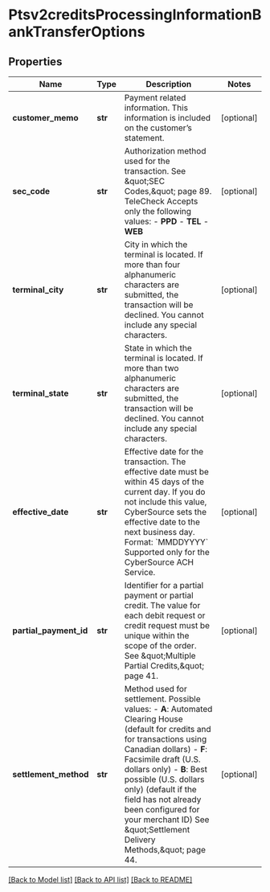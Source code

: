 # Ptsv2creditsProcessingInformationBankTransferOptions

## Properties
Name | Type | Description | Notes
------------ | ------------- | ------------- | -------------
**customer_memo** | **str** | Payment related information.  This information is included on the customer’s statement.  | [optional] 
**sec_code** | **str** | Authorization method used for the transaction. See \&quot;SEC Codes,\&quot; page 89.  TeleCheck Accepts only the following values: - **PPD** - **TEL** - **WEB**  | [optional] 
**terminal_city** | **str** | City in which the terminal is located. If more than four alphanumeric characters are submitted, the transaction will be declined.  You cannot include any special characters.  | [optional] 
**terminal_state** | **str** | State in which the terminal is located. If more than two alphanumeric characters are submitted, the transaction will be declined.  You cannot include any special characters.  | [optional] 
**effective_date** | **str** | Effective date for the transaction. The effective date must be within 45 days of the current day. If you do not include this value, CyberSource sets the effective date to the next business day.  Format: &#x60;MMDDYYYY&#x60;  Supported only for the CyberSource ACH Service.  | [optional] 
**partial_payment_id** | **str** | Identifier for a partial payment or partial credit.  The value for each debit request or credit request must be unique within the scope of the order. See \&quot;Multiple Partial Credits,\&quot; page 41.  | [optional] 
**settlement_method** | **str** | Method used for settlement.  Possible values: - **A**: Automated Clearing House (default for credits and for transactions using Canadian dollars) - **F**: Facsimile draft (U.S. dollars only) - **B**: Best possible (U.S. dollars only) (default if the field has not already been configured for your merchant ID)  See \&quot;Settlement Delivery Methods,\&quot; page 44.  | [optional] 

[[Back to Model list]](../README.md#documentation-for-models) [[Back to API list]](../README.md#documentation-for-api-endpoints) [[Back to README]](../README.md)


